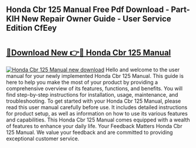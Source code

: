 ## Honda Cbr 125 Manual Free Pdf Download - Part-KIH New Repair Owner Guide - User Service Edition CfEey

# <h2><a href="http://cf2269.oget.top/?id=Honda+Cbr+125+Manual">🔗Download New 👉🔴 Honda Cbr 125 Manual</a></h2>

[![Honda Cbr 125 Manual new download](https://i.imgur.com/5g1atiW.png)](http://cf2269.oget.top/?id=Honda+Cbr+125+Manual)
Hello and welcome to the user manual for your newly implemented Honda Cbr 125 Manual. This guide is here to help you make the most of your product by providing a comprehensive overview of its features, functions, and benefits. You will find step-by-step instructions for installation, usage, maintenance, and troubleshooting. To get started with your Honda Cbr 125 Manual, please read this user manual carefully before use. It includes detailed instructions for product setup, as well as information on how to use its various features and capabilities. This Honda Cbr 125 Manual comes equipped with a wealth of features to enhance your daily life. Your Feedback Matters Honda Cbr 125 Manual. We value your feedback and are committed to providing exceptional customer service.
